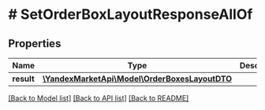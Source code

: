 # # SetOrderBoxLayoutResponseAllOf

## Properties

Name | Type | Description | Notes
------------ | ------------- | ------------- | -------------
**result** | [**\YandexMarketApi\Model\OrderBoxesLayoutDTO**](OrderBoxesLayoutDTO.md) |  | [optional]

[[Back to Model list]](../../README.md#models) [[Back to API list]](../../README.md#endpoints) [[Back to README]](../../README.md)
